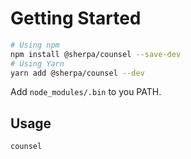 # Getting Started

```bash
# Using npm
npm install @sherpa/counsel --save-dev
# Using Yarn
yarn add @sherpa/counsel --dev
```

Add `node_modules/.bin` to you PATH.

## Usage

```bash
counsel
```
